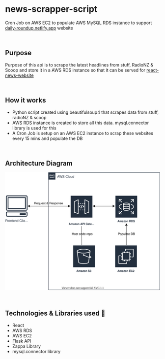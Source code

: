 <h1>
  news-scrapper-script
</h1>
<p>
Cron Job on AWS EC2 to populate AWS MySQL RDS instance to support <a href="https://daily-roundup.netlify.app/">daily-roundup.netlify.app</a> website
</p>
<br>
<h2>Purpose</h2>
<p>
Purpose of this api is to scrape the latest headlines from stuff, RadioNZ & Scoop and store it in a AWS RDS instance so that it can be served for <a href="https://github.com/rykumar13/react-news-website">
react-news-website</a>
</p>
<br>
<h2> How it works</h2>
<p align="center">
  <ul>
  <li>Python script created using beautifulsoup4 that scrapes data from stuff, radioNZ & scoop</li>
  <li>AWS RDS instance is created to store all this data. mysql.connector library is used for this</li>
  <li>A Cron Job is setup on an AWS EC2 instance to scrap these websites every 15 mins and populate the DB</li>
  </ul>
  <br>
  <h2> Architecture Diagram</h2>
  <p>
  <img alt="diagram" src="https://raw.githubusercontent.com/rykumar13/react-news-website/4f574629a632a87e3cc2d86c6d9c21c73ccb330b/diagrams/diagram.svg" />
    <p>
</p>
<br>
<h2>
Technologies & Libraries used 🚀
  </h2>
  <p> 
    <ul>
     <li>React</li>
     <li>AWS RDS</li>
     <li>AWS EC2</li>
     <li>Flask API</li>
     <li>Zappa Library</li>
     <li>mysql.connector library</li>
    </ul>
  </p>
<h2>
  <br>
